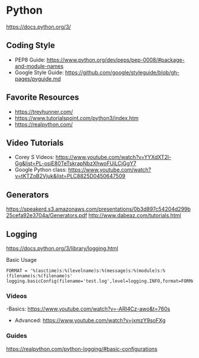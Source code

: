 # Python

https://docs.python.org/3/


## Coding Style
- PEP8 Guide: https://www.python.org/dev/peps/pep-0008/#package-and-module-names
- Google Style Guide: https://github.com/google/styleguide/blob/gh-pages/pyguide.md

## Favorite Resources

- https://treyhunner.com/
- https://www.tutorialspoint.com/python3/index.htm
- https://realpython.com/

## Video Tutorials
- Corey S Videos: https://www.youtube.com/watch?v=YYXdXT2l-Gg&list=PL-osiE80TeTskrapNbzXhwoFUiLCjGgY7
- Google Python class: https://www.youtube.com/watch?v=tKTZoB2Vjuk&list=PLC8825D0450647509

## Generators

https://speakerd.s3.amazonaws.com/presentations/0b3d897c54204d299b25cefa92e3704a/Generators.pdf
http://www.dabeaz.com/tutorials.html
## Logging
https://docs.python.org/3/library/logging.html

Basic Usage
```
FORMAT = '%(asctime)s:%(levelname)s:%(message)s:%(module)s:%(filename)s:%(filename)s'
logging.basicConfig(filename='test.log',level=logging.INFO,format=FORMAT)
```
### Videos

-Basics: https://www.youtube.com/watch?v=-ARI4Cz-awo&t=760s
- Advanced: https://www.youtube.com/watch?v=jxmzY9soFXg

### Guides
https://realpython.com/python-logging/#basic-configurations

